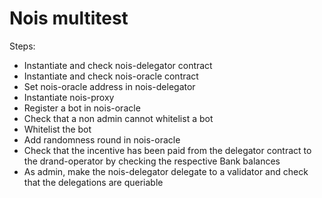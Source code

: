 # Nois multitest

Steps:

- Instantiate and check nois-delegator contract
- Instantiate and check nois-oracle contract
- Set nois-oracle address in nois-delegator
- Instantiate nois-proxy
- Register a bot in nois-oracle
- Check that a non admin cannot whitelist a bot
- Whitelist the bot
- Add randomness round in nois-oracle
- Check that the incentive has been paid from the delegator contract to the
  drand-operator by checking the respective Bank balances
- As admin, make the nois-delegator delegate to a validator and check that the
  delegations are queriable
